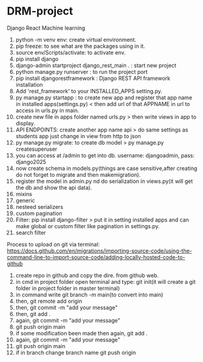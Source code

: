 # DRM-project
 Django React Machine learning


 1. python -m venv env: create virtual environment.
 2. pip freeze: to see what are the packages using in it.
 3. source env/Scripts/activate:  to activate env.
 4. pip install django
 5. django-admin startproject django_rest_main . : start new project
 6. python manage.py runserver : to run the project port
 7. pip install djangorestframework : Django REST API framework installation
 8. Add 'rest_framework' to your INSTALLED_APPS setting.py.
 9. py manage.py startapp <APPNAME> : to create new app and register that app name in installed apps(settings.py) < then add url of that APPNAME in url to access in urls.py in main.
 10. create new file in apps folder named urls.py > then write views in app to display.
 11. API ENDPOINTS: create another app name api > do same settings as students app just change in view from http to json
 12. py manage.py migrate: to create db model > py manage.py createsuperuser
 13. you can access at <urladress>/admin to get into db. username: djangoadmin, pass: django2025
 14. now create schema in models.py(things are case sensitive,after creating do not forget to migrate and then makemigration).
 15. register the model in admin.py nd do serialization in views.py(it will get the db and show the api data).
 16. mixins
 17. generic
 18. nesteed serializers
 19. custom pagination
 20. Filter: pip install django-filter > put it in setting installed apps and can make global or custom filter like pagination in settings.py.
 21. search filter
 
Process to upload on git via terminal: https://docs.github.com/en/migrations/importing-source-code/using-the-command-line-to-import-source-code/adding-locally-hosted-code-to-github
1. create repo in github and copy the dire. from github web.
2. in cmd in project folder open terminal and type: git init(it will create a git folder in project folder in master terminal)
3. in command write git branch -m main(to convert into main)
4. then, git remote add origin <link which you copied>
5. then, git commit -m "add your message"
6. then, git add .
7. again, git commit -m "add your message"
8. git push origin main
9. if some modification been made then again, git add .
10. again, git commit -m "add your message"
11. git push origin main
12. if in branch change branch name git push origin <your branch name>
